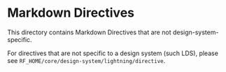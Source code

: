 # Markdown Directives

This directory contains Markdown Directives that are not design-system-specific. 

For directives that are not specific to a design system (such LDS), please see `RF_HOME/core/design-system/lightning/directive`.